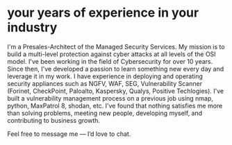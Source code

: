 # your years of experience in your industry
I'm a Presales-Architect of the Managed Security Services. My mission is to build a multi-level protection against cyber attacks at all levels of the OSI model. I've been working in the field of Cybersecurity for over 10 years. Since then, I've developed a passion to learn something new every day and leverage it in my work.
I have experience in deploying and operating security appliances such as NGFV, WAF, SEG, Vulnerability Scanner (Forinet, CheckPoint, Paloalto, Kaspersky, Qualys, Positive Techlogies).
I've built a vulnerability management process on a previous job using nmap, python, MaxPatrol 8, shodan, etc.
I've found that nothing satisfies me more than solving problems, meeting new people, developing myself, and contributing to business growth.

Feel free to message me — I’d love to chat.
